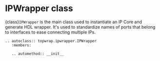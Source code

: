 # IPWrapper class

{class}`IPWrapper` is the main class used to instantiate an IP Core and generate HDL wrapper.
It's used to standardize names of ports that belong to interfaces to ease connecting multiple IPs.

```{eval-rst}
.. autoclass:: topwrap.ipwrapper.IPWrapper
   :members:

   .. automethod:: __init__
```
